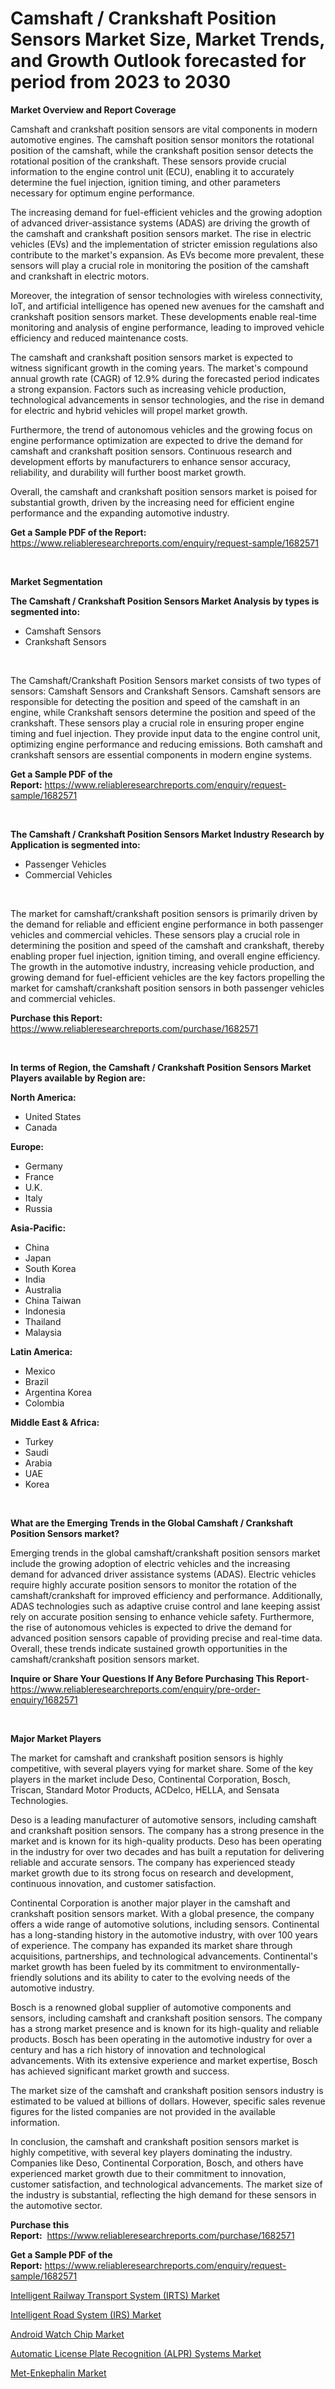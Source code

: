 <p><h1>Camshaft / Crankshaft Position Sensors Market Size, Market Trends, and Growth Outlook forecasted for period from 2023 to 2030</h1></p><p><strong>Market Overview and Report Coverage</strong></p>
<p><p>Camshaft and crankshaft position sensors are vital components in modern automotive engines. The camshaft position sensor monitors the rotational position of the camshaft, while the crankshaft position sensor detects the rotational position of the crankshaft. These sensors provide crucial information to the engine control unit (ECU), enabling it to accurately determine the fuel injection, ignition timing, and other parameters necessary for optimum engine performance.</p><p>The increasing demand for fuel-efficient vehicles and the growing adoption of advanced driver-assistance systems (ADAS) are driving the growth of the camshaft and crankshaft position sensors market. The rise in electric vehicles (EVs) and the implementation of stricter emission regulations also contribute to the market's expansion. As EVs become more prevalent, these sensors will play a crucial role in monitoring the position of the camshaft and crankshaft in electric motors.</p><p>Moreover, the integration of sensor technologies with wireless connectivity, IoT, and artificial intelligence has opened new avenues for the camshaft and crankshaft position sensors market. These developments enable real-time monitoring and analysis of engine performance, leading to improved vehicle efficiency and reduced maintenance costs.</p><p>The camshaft and crankshaft position sensors market is expected to witness significant growth in the coming years. The market's compound annual growth rate (CAGR) of 12.9% during the forecasted period indicates a strong expansion. Factors such as increasing vehicle production, technological advancements in sensor technologies, and the rise in demand for electric and hybrid vehicles will propel market growth.</p><p>Furthermore, the trend of autonomous vehicles and the growing focus on engine performance optimization are expected to drive the demand for camshaft and crankshaft position sensors. Continuous research and development efforts by manufacturers to enhance sensor accuracy, reliability, and durability will further boost market growth.</p><p>Overall, the camshaft and crankshaft position sensors market is poised for substantial growth, driven by the increasing need for efficient engine performance and the expanding automotive industry.</p></p>
<p><strong>Get a Sample PDF of the Report:</strong> <a href="https://www.reliableresearchreports.com/enquiry/request-sample/1682571">https://www.reliableresearchreports.com/enquiry/request-sample/1682571</a></p>
<p>&nbsp;</p>
<p><strong>Market Segmentation</strong></p>
<p><strong>The Camshaft / Crankshaft Position Sensors Market Analysis by types is segmented into:</strong></p>
<p><ul><li>Camshaft Sensors</li><li>Crankshaft Sensors</li></ul></p>
<p>&nbsp;</p>
<p><p>The Camshaft/Crankshaft Position Sensors market consists of two types of sensors: Camshaft Sensors and Crankshaft Sensors. Camshaft sensors are responsible for detecting the position and speed of the camshaft in an engine, while Crankshaft sensors determine the position and speed of the crankshaft. These sensors play a crucial role in ensuring proper engine timing and fuel injection. They provide input data to the engine control unit, optimizing engine performance and reducing emissions. Both camshaft and crankshaft sensors are essential components in modern engine systems.</p></p>
<p><strong>Get a Sample PDF of the Report:</strong>&nbsp;<a href="https://www.reliableresearchreports.com/enquiry/request-sample/1682571">https://www.reliableresearchreports.com/enquiry/request-sample/1682571</a></p>
<p>&nbsp;</p>
<p><strong>The Camshaft / Crankshaft Position Sensors Market Industry Research by Application is segmented into:</strong></p>
<p><ul><li>Passenger Vehicles</li><li>Commercial Vehicles</li></ul></p>
<p>&nbsp;</p>
<p><p>The market for camshaft/crankshaft position sensors is primarily driven by the demand for reliable and efficient engine performance in both passenger vehicles and commercial vehicles. These sensors play a crucial role in determining the position and speed of the camshaft and crankshaft, thereby enabling proper fuel injection, ignition timing, and overall engine efficiency. The growth in the automotive industry, increasing vehicle production, and growing demand for fuel-efficient vehicles are the key factors propelling the market for camshaft/crankshaft position sensors in both passenger vehicles and commercial vehicles.</p></p>
<p><strong>Purchase this Report:</strong>&nbsp; <a href="https://www.reliableresearchreports.com/purchase/1682571">https://www.reliableresearchreports.com/purchase/1682571</a></p>
<p>&nbsp;</p>
<p><strong>In terms of Region, the Camshaft / Crankshaft Position Sensors Market Players available by Region are:</strong></p>
<p>
    <p> <strong> North America: </strong>
        <ul>
            <li>United States</li>
            <li>Canada</li>
        </ul>
        </p> 
    <p> <strong> Europe: </strong>
        <ul>
            <li>Germany</li>
            <li>France</li>
            <li>U.K.</li>
            <li>Italy</li>
            <li>Russia</li>
        </ul>
        </p> 
    <p> <strong> Asia-Pacific: </strong>
        <ul>
            <li>China</li>
            <li>Japan</li>
            <li>South Korea</li>
            <li>India</li>
            <li>Australia</li>
            <li>China Taiwan</li>
            <li>Indonesia</li>
            <li>Thailand</li>
            <li>Malaysia</li>
        </ul>
        </p> 
    <p> <strong> Latin America: </strong>
        <ul>
            <li>Mexico</li>
            <li>Brazil</li>
            <li>Argentina Korea</li>
            <li>Colombia</li>
        </ul>
        </p> 
    <p> <strong> Middle East & Africa: </strong>
        <ul>
            <li>Turkey</li>
            <li>Saudi</li>
            <li>Arabia</li>
            <li>UAE</li>
            <li>Korea</li>
        </ul>
    </p>
    </p>
<p>&nbsp;</p>
<p><strong>What are the Emerging Trends in the Global Camshaft / Crankshaft Position Sensors market?</strong></p>
<p><p>Emerging trends in the global camshaft/crankshaft position sensors market include the growing adoption of electric vehicles and the increasing demand for advanced driver assistance systems (ADAS). Electric vehicles require highly accurate position sensors to monitor the rotation of the camshaft/crankshaft for improved efficiency and performance. Additionally, ADAS technologies such as adaptive cruise control and lane keeping assist rely on accurate position sensing to enhance vehicle safety. Furthermore, the rise of autonomous vehicles is expected to drive the demand for advanced position sensors capable of providing precise and real-time data. Overall, these trends indicate sustained growth opportunities in the camshaft/crankshaft position sensors market.</p></p>
<p><strong>Inquire or Share Your Questions If Any Before Purchasing This Report</strong>- <a href="https://www.reliableresearchreports.com/enquiry/pre-order-enquiry/1682571">https://www.reliableresearchreports.com/enquiry/pre-order-enquiry/1682571</a></p>
<p>&nbsp;</p>
<p><strong>Major Market Players</strong></p>
<p><p>The market for camshaft and crankshaft position sensors is highly competitive, with several players vying for market share. Some of the key players in the market include Deso, Continental Corporation, Bosch, Triscan, Standard Motor Products, ACDelco, HELLA, and Sensata Technologies.</p><p>Deso is a leading manufacturer of automotive sensors, including camshaft and crankshaft position sensors. The company has a strong presence in the market and is known for its high-quality products. Deso has been operating in the industry for over two decades and has built a reputation for delivering reliable and accurate sensors. The company has experienced steady market growth due to its strong focus on research and development, continuous innovation, and customer satisfaction.</p><p>Continental Corporation is another major player in the camshaft and crankshaft position sensors market. With a global presence, the company offers a wide range of automotive solutions, including sensors. Continental has a long-standing history in the automotive industry, with over 100 years of experience. The company has expanded its market share through acquisitions, partnerships, and technological advancements. Continental's market growth has been fueled by its commitment to environmentally-friendly solutions and its ability to cater to the evolving needs of the automotive industry.</p><p>Bosch is a renowned global supplier of automotive components and sensors, including camshaft and crankshaft position sensors. The company has a strong market presence and is known for its high-quality and reliable products. Bosch has been operating in the automotive industry for over a century and has a rich history of innovation and technological advancements. With its extensive experience and market expertise, Bosch has achieved significant market growth and success.</p><p>The market size of the camshaft and crankshaft position sensors industry is estimated to be valued at billions of dollars. However, specific sales revenue figures for the listed companies are not provided in the available information.</p><p>In conclusion, the camshaft and crankshaft position sensors market is highly competitive, with several key players dominating the industry. Companies like Deso, Continental Corporation, Bosch, and others have experienced market growth due to their commitment to innovation, customer satisfaction, and technological advancements. The market size of the industry is substantial, reflecting the high demand for these sensors in the automotive sector.</p></p>
<p><strong>Purchase this Report:</strong>&nbsp;&nbsp;<a href="https://www.reliableresearchreports.com/purchase/1682571">https://www.reliableresearchreports.com/purchase/1682571</a></p>
<p></p>
<p><strong>Get a Sample PDF of the Report:</strong>&nbsp;<a href="https://www.reliableresearchreports.com/enquiry/request-sample/1682571">https://www.reliableresearchreports.com/enquiry/request-sample/1682571</a></p>
<p><p><a href="https://www.linkedin.com/pulse/intelligent-railway-transport-system-irts-market-insights/">Intelligent Railway Transport System (IRTS) Market</a></p><p><a href="https://www.linkedin.com/pulse/decoding-intelligent-road-system-irs-market-deep-dive-latest/">Intelligent Road System (IRS) Market</a></p><p><a href="https://medium.com/@devidwarnerrp23/android-watch-chip-market-share-evolution-and-market-growth-trends-2023-2030-dfa61e3c984f">Android Watch Chip Market</a></p><p><a href="https://www.linkedin.com/pulse/automatic-license-plate-recognition-alpr-systems-market-1c/">Automatic License Plate Recognition (ALPR) Systems Market</a></p><p><a href="https://medium.com/@rameshramurp23/met-enkephalin-market-insights-into-market-cagr-market-trends-and-growth-strategies-a52d5c913f1c">Met-Enkephalin Market</a></p></p>